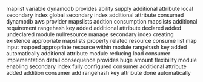 maplist variable dynamodb provides ability supply additional attribute local secondary index global secondary index additional attribute consumed dynamodb aws provider mapslists addtion consumption mapslists additional requirement rangehash key added additional attribute declared added undeclared module nullresource manage secondary index creating existence appropriate mapslists property related resource consume list map input mapped appropriate resource within module rangehash key added automatically additional attribute module reducing load consumer implementation detail consequence provides huge amount flexibility module enabling secondary index fully configured consumer additional attribute added addition consumer add rangehash key attribute done automatically
